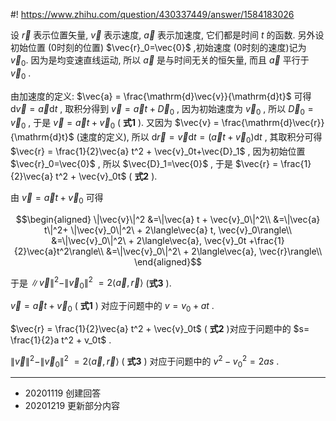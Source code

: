 #! https://www.zhihu.com/question/430337449/answer/1584183026

[comment]: <> (Answer URL: https://www.zhihu.com/question/430337449/answer/1584183026)
[comment]: <> (Question Title: 这三个匀变速基本公式的推导可以推一下吗?)
[comment]: <> (Author Name: 采石工)
[comment]: <> (Create Time: 2020-11-19 21:05:25)

设  $\vec{r}$  表示位置矢量,  $\vec{v}$  表示速度,  $\vec{a}$  表示加速度, 它们都是时间  $t$  的函数. 另外设初始位置 (0时刻的位置)  $\vec{r}_0=\vec{0}$  ,初始速度 (0时刻的速度)记为  $\vec{v}_0$. 因为是均变速直线运动, 所以  $\vec{a}$  是与时间无关的恒矢量, 而且  $\vec{a}$  平行于  $\vec{v}_0$  .

由加速度的定义: $\vec{a} = \frac{\mathrm{d}\vec{v}}{\mathrm{d}t}$  可得 $\mathrm{d}\vec{v}=\vec{a} \mathrm{d} t$  , 取积分得到  $\vec{v}=\vec{a} t + \vec{D}_0$  , 因为初始速度为  $\vec{v}_0$  , 所以  $\vec{D}_0 = \vec{v}_0$  , 于是 $\vec{v}=\vec{a} t + \vec{v}_0$  ( **式1** ). 又因为  $\vec{v} = \frac{\mathrm{d}\vec{r}}{\mathrm{d}t}$  (速度的定义), 所以 $\mathrm{d}\vec{r}=\vec{v}\mathrm{d}t= (\vec{a} t + \vec{v}_0)\mathrm{d}t$  , 其取积分可得  $\vec{r} = \frac{1}{2}\vec{a} t^2 + \vec{v}_0t+\vec{D}_1$  , 因为初始位置 $\vec{r}_0=\vec{0}$  , 所以  $\vec{D}_1=\vec{0}$  , 于是  $\vec{r} = \frac{1}{2}\vec{a} t^2 + \vec{v}_0t$  ( **式2** ).

由  $\vec{v}=\vec{a} t + \vec{v}_0$  可得

$$\begin{aligned} 
\|\vec{v}\|^2 
&=\|\vec{a} t + \vec{v}_0\|^2\\
&=\|\vec{a} t\|^2+ \|\vec{v}_0\|^2\ + 2\langle\vec{a} t, \vec{v}_0\rangle\\
&=\|\vec{v}_0\|^2\ + 2\langle\vec{a}, \vec{v}_0t +\frac{1}{2}\vec{a}t^2\rangle\\
&=\|\vec{v}_0\|^2\ + 2\langle\vec{a}, \vec{r}\rangle\\
\end{aligned}$$

于是  $\|\vec{v}\|^2 - \|\vec{v}_0\|^2\ = 2\langle\vec{a} , \vec{r}\rangle$  (**式3** ).

$\vec{v}=\vec{a} t + \vec{v}_0$  ( **式1** ) 对应于问题中的  $v= v_0 + a t$  .

$\vec{r} = \frac{1}{2}\vec{a} t^2 + \vec{v}_0t$  ( **式2** )对应于问题中的  $s= \frac{1}{2}a t^2 + v_0t$  .

$\|\vec{v}\|^2 - \|\vec{v}_0\|^2\ = 2\langle\vec{a} , \vec{r}\rangle$  (
**式3** ) 对应于问题中的  $v^2 - v_0^2 = 2as$  .

* * *

  * 20201119 创建回答 
  * 20201219 更新部分内容 

